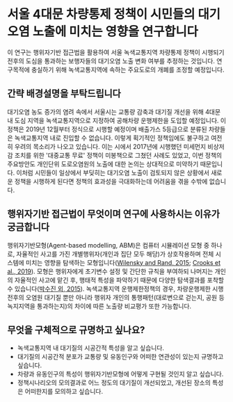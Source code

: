 # 서울 4대문 차량통제 정책이 시민들의 대기오염 노출에 미치는 영향을 연구합니다
이 연구는 행위자기반 접근법을 활용하여 서울 녹색교통지역 차량통제 정책이 시행되기 전후의 도심을 통과하는 보행자들의 대기오염 노출 변화 여부를 추정하는 것입니다. 연구목적에 충실하기 위해 녹색교통지역에 속하는 주요도로의 개폐를 조정할 예정입니다.

## 간략 배경설명을 부탁드립니다
대기오염 농도 증가의 염려 속에서 서울시는 교통량 감축과 대기질 개선을 위해 4대문 내 도심 지역을 녹색교통지역으로 지정하여 공해차량 운행제한을 도입할 예정입니다. 이 정책은 2019년 12월부터 정식으로 시행할 예정이며 배출가스 5등급으로 분류된 차량들은 녹색교통지역 내로 진입할 수 없습니다. 이렇게 획기적인 정책임에도 불구하고 여전히 우려의 목소리가 나오고 있습니다. 이는 시에서 2017년에 시행했던 미세먼지 비상저감 조치를 위한 '대중교통 무료' 정책이 미봉책으로 그쳤던 사례도 있었고, 이번 정책의 주요방안도 개인단위 도로오염원의 노출에 대한 논의는 상대적으로 미약하기 때문입니다. 이처럼 시민들이 일상에서 부딪히는 대기오염 노출이 검토되지 않은 상황에서 새로운 정책을 시행하게 된다면 정책의 효과성을 극대화하는데 어려움을 겪을 수밖에 없습니다.

## 행위자기반 접근법이 무엇이며 연구에 사용하시는 이유가 궁금합니다
행위자기반모형(Agent-based modelling, ABM)은 컴퓨터 시뮬레이션 모형 중 하나로, 자율적인 사고를 가진 개별행위자(개인과 집단 모두 해당)가 상호작용하며 전체 시스템에 미치는 영향을 탐색하는 모형입니다([Wilensky and Rand, 2015](https://books.google.co.uk/books/about/An_Introduction_to_Agent_Based_Modeling.html?id=LQrhBwAAQBAJ&source=kp_cover&redir_esc=y); [Crooks et al., 2019](http://uk.sagepub.com/en-gb/eur/agent-based-modelling-and-geographical-information-systems/book250134)). 모형은 행위자에게 초기변수 설정 및 간단한 규칙을 부여하되 나머지는 개인의 자율적인 사고에 맡긴 후, 행태적 특성을 파악하기 때문에 다양한 탐색결과를 포착할 수 있습니다([박수진 외, 2015](http://www.riss.kr/search/detail/DetailView.do?p_mat_type=1a0202e37d52c72d&control_no=96efd0f1218282426aae8a972f9116fb)). 녹색교통지역 운행제한정책의 경우, 차량운행제한 시행 전후의 오염원 대기질 뿐만 아니라 행위자 개인의 통행패턴(대로변으로 걷는지, 공원 등 녹지지역을 통과하는지)의 차이에 따른 노출량 비교평가 또한 가능합니다.

## 무엇을 구체적으로 규명하고 싶나요?
- 녹색교통지역 내 대기질의 시공간적 특성을 알고 싶습니다.
- 대기질의 시공간적 분포가 교통량 및 유동인구와 어떠한 연관성이 있는지 규명하고 싶습니다. 
- 차량과 유동인구의 특성이 행위자기반모형에 어떻게 구현될 것인지 알고 싶습니다.
- 정책시나리오의 모의결과로 어느 정도의 대기질이 개선되었고, 개선된 장소의 특성은 어떠한지를 모의하고 싶습니다.
